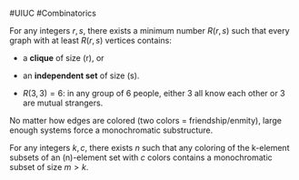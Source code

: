 #UIUC #Combinatorics

For any integers $r, s$, there exists a minimum number $R(r,s)$ such that every graph with at least $R(r,s)$ vertices contains:

- a **clique** of size (r), or
    
- an **independent set** of size (s).
    
- $R(3,3) = 6$: in any group of 6 people, either 3 all know each other or 3 are mutual strangers.


No matter how edges are colored (two colors = friendship/enmity), large enough systems force a monochromatic substructure.


For any integers $k, c$, there exists $n$ such that any coloring of the k-element subsets of an (n)-element set with $c$ colors contains a monochromatic subset of size $m > k$.
